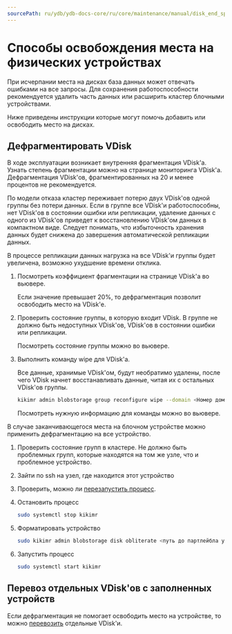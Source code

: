 ```yaml
---
sourcePath: ru/ydb/ydb-docs-core/ru/core/maintenance/manual/disk_end_space.md
---
```

# Способы освобождения места на физических устройствах

При исчерпании места на дисках база данных может отвечать ошибками на все запросы. Для сохранения работоспособности рекомендуется удалить часть данных или расширить кластер блочными устройствами.

Ниже приведены инструкции которые могут помочь добавить или освободить место на дисках.

## Дефрагментировать VDisk

В ходе эксплуатации возникает внутренняя фрагментация VDisk'а. Узнать степень фрагментации можно на странице мониторинга VDisk'а. Дефрагментация VDisk'ов, фрагментированных на 20 и менее процентов не рекомендуется.

По модели отказа кластер переживает потерю двух VDisk'ов одной группы без потери данных. Если в группе все VDisk'и работоспособны, нет VDisk'ов в состоянии ошибки или репликации, удаление данных с одного из VDisk'ов приведет к восстановлению VDisk'ом данных в компактном виде. Следует понимать, что избыточность хранения данных будет снижена до завершения автоматической репликации данных.

В процессе репликации данных нагрузка на все VDisk'и группы будет увеличена, возможно ухудшение времени отклика.

1. Посмотреть коэффициент фрагментации на странице VDisk'а во вьювере.

   Если значение превышает 20%, то дефрагментация позволит освободить место на VDisk'е.

2. Проверить состояние группы, в которую входит VDisk. В группе не должно быть недоступных VDisk'ов, VDisk'ов в состоянии ошибки или репликации.

    Посмотреть состояние группы можно во вьювере.

3. Выполнить команду wipe для VDisk'а.

    Все данные, хранимые VDisk'ом, будут необратимо удалены, после чего VDisk начнет восстанавливать данные, читая их с остальных VDisk'ов группы.

    ```bash
    kikimr admin blobstorage group reconfigure wipe --domain <Номер домена> --node <ID узла> --pdisk <pdisk-id> --vslot <Номер слота>
    ```

    Посмотреть нужную информацию для команды можно во вьювере.

В случае заканчивающегося места на блочном устройстве можно применить дефрагментацию на все устройство.

1. Проверить состояние групп в кластере. Не должно быть проблемных групп, которые находятся на том же узле, что и проблемное устройство.

2. Зайти по ssh на узел, где находится этот устройство

3. Проверить, можно ли [перезапустить процесс](node_restarting.md#restart_process).

4. Остановить процесс

    ```bash
    sudo systemctl stop kikimr
    ```

5. Форматировать устройство

    ```bash
    sudo kikimr admin blobstorage disk obliterate <путь до партлейбла устройства>
    ```

6. Запустить процесс

    ```bash
    sudo systemctl start kikimr
    ```

## Перевоз отдельных VDisk'ов с заполненных устройств

Если дефрагментация не помогает освободить место на устройстве, то можно [перевозить](moving_vdisks.md#moving_disk) отдельные VDisk'и.
